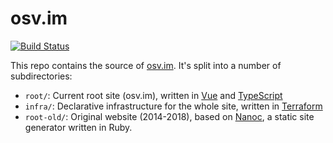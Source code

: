 osv.im
======

[![Build Status](https://cloud.drone.io/api/badges/vaskevich/osv.im/status.svg)](https://cloud.drone.io/vaskevich/osv.im)

This repo contains the source of [osv.im](https://osv.im). It's split into a
number of subdirectories:

- `root/`: Current root site (osv.im), written in [Vue](https://vuejs.org/) and
   [TypeScript](https://www.typescriptlang.org/)
- `infra/`: Declarative infrastructure for the whole site, written in
  [Terraform](https://www.terraform.io/)
- `root-old/`: Original website (2014-2018), based on
  [Nanoc](https://nanoc.ws/), a static site generator written in Ruby.